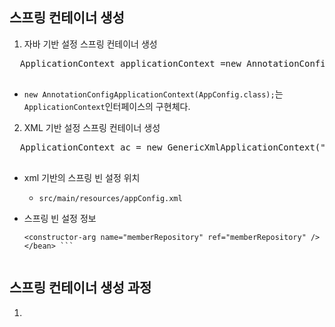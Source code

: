 ## 스프링 컨테이너 생성
1. 자바 기반 설정 스프링 컨테이너 생성
  <pre>
  ApplicationContext applicationContext =new AnnotationConfigApplicationContext(AppConfig.class);
  </pre>
  - ```new AnnotationConfigApplicationContext(AppConfig.class);```는 ```ApplicationContext```인터페이스의 구현체다.

2. XML 기반 설정 스프링 컨테이너 생성
  <pre>
  ApplicationContext ac = new GenericXmlApplicationContext("appConfig.xml");
  </pre>
  - xml 기반의 스프링 빈 설정 위치
    - ``` src/main/resources/appConfig.xml ```
    
  - 스프링 빈 설정 정보
       ``` <bean id="memberService" class="hello.core.member.MemberServiceImpl">
       <constructor-arg name="memberRepository" ref="memberRepository" />
       </bean> ```
      
      
## 스프링 컨테이너 생성 과정
1.
